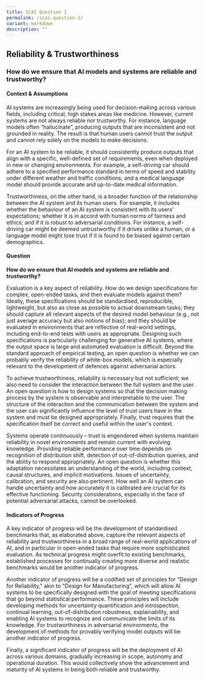 ```yaml
---
title: SCAI Question 1
permalink: /scai-question-1/
variant: markdown
description: ""
---
```

## Reliability & Trustworthiness

### How do we ensure that AI models and systems are reliable and trustworthy?

#### Context & Assumptions

AI systems are increasingly being used for decision-making across various fields, including critical, high stakes areas like medicine. However, current systems are not always reliable nor trustworthy. For instance, language models often “hallucinate”, producing outputs that are inconsistent and not grounded in reality. The result is that human users cannot trust the output and cannot rely solely on the models to make decisions.

For an AI system to be reliable, it should consistently produce outputs that align with a specific, well-defined set of requirements, even when deployed in new or changing environments. For example, a self-driving car should adhere to a specified performance standard in terms of speed and stability under different weather and traffic conditions; and a medical language model should provide accurate and up-to-date medical information.

Trustworthiness, on the other hand, is a broader function of the relationship between the AI system and its human users. For example, it includes whether the behaviour of an AI system is consistent with its users’ expectations; whether it is in accord with human norms of fairness and ethics; and if it is robust to adversarial conditions. For instance, a self-driving car might be deemed untrustworthy if it drives unlike a human, or a language model might lose trust if it is found to be biased against certain demographics.

#### Question

**How do we ensure that AI models and systems are reliable and trustworthy?**

Evaluation is a key aspect of reliability. How do we design specifications for complex, open-ended tasks, and then evaluate models against them? Ideally, these specifications should be standardised, reproducible, lightweight, but also as close as possible to actual downstream tasks; they should capture all relevant aspects of the desired model behaviour (e.g., not just average accuracy but also notions of bias); and they should be evaluated in environments that are reflective of real-world settings, including end-to-end tests with users as appropriate. Designing such specifications is particularly challenging for generative AI systems, where the output space is large and automated evaluation is difficult. Beyond the standard approach of empirical testing, an open question is whether we can probably verify the reliability of white-box models, which is especially relevant to the development of defences against adversarial actors.

To achieve trustworthiness, reliability is necessary but not sufficient; we also need to consider the interaction between the full system and the user. An open question is how to design systems so that the decision making process by the system is observable and interpretable to the user. The structure of the interaction and the communication between the system and the user can significantly influence the level of trust users have in the system and must be designed appropriately. Finally, trust requires that the specification itself be correct and useful within the user's context.

Systems operate continuously – trust is engendered when systems maintain reliability in novel environments and remain current with evolving knowledge. Providing reliable performance over time depends on recognition of distribution shift, detection of out-of-distribution queries, and the ability to respond appropriately. An open question is whether this adaptation necessitates an understanding of the world, including context, causal structures, and implicit motivations. Issues of uncertainty, calibration, and security are also pertinent. How well an AI system can handle uncertainty and how accurately it is calibrated are crucial for its effective functioning. Security considerations, especially in the face of potential adversarial attacks, cannot be overlooked.

#### Indicators of Progress

A key indicator of progress will be the development of standardised benchmarks that, as elaborated above, capture the relevant aspects of reliability and trustworthiness in a broad range of real-world applications of AI, and in particular in open-ended tasks that require more sophisticated evaluation. As technical progress might overfit to existing benchmarks, established processes for continually creating more diverse and realistic benchmarks would be another indicator of progress.

Another indicator of progress will be a codified set of principles for "Design for Reliability," akin to "Design for Manufacturing", which will allow AI systems to be specifically designed with the goal of meeting specifications that go beyond statistical performance. These principles will include developing methods for uncertainty quantification and introspection, continual learning, out-of-distribution robustness, explainability, and enabling AI systems to recognize and communicate the limits of its knowledge. For trustworthiness in adversarial environments, the development of methods for provably verifying model outputs will be another indicator of progress.

Finally, a significant indicator of progress will be the deployment of AI across various domains, gradually increasing in scope, autonomy and operational duration. This would collectively show the advancement and maturity of AI systems in being both reliable and trustworthy.